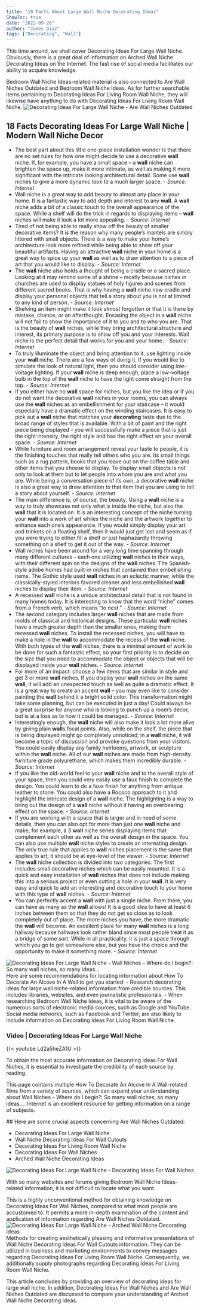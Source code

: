 ```yaml
---
title: "18 Facts About Large Wall Niche Decorating Ideas"
ShowToc: true 
date: "2022-09-26"
author: "James Diaz" 
tags: ["Decorating", "Wall"]
---
```


	
This time around, we shall cover Decorating Ideas For Large Wall Niche. Obviously, there is a great deal of information on Arched Wall Niche Decorating Ideas on the Internet. The fast rise of social media facilitates our ability to acquire knowledge.

Bedroom Wall Niche Ideas-related material is also connected to Are Wall Niches Outdated and Bedroom Wall Niche Ideas. As for further searchable items pertaining to Decorating Ideas For Living Room Wall Niche, they will likewise have anything to do with Decorating Ideas For Living Room Wall Niche.
<img loading="lazy" src="https://i.pinimg.com/736x/68/85/3b/68853bdf983fd7f8f7ae1b43b5bc5ce6.jpg" onerror="this.onerror=null;this.src='https://blogger.googleusercontent.com/img/a/AVvXsEhe7F7TRXHtjiKvHb5vS7DmnxvpHiDyoYyYvm1nHB3Qp2_w3BnM6A2eq4v7FYxCC9bfZt3a9vIMtAYEKUiaDQbHMg-ViyGmRIj39MLp0bGFfgfYw1Dc9q_H-T0wiTm3l0Uq42dETrN9eC8aGJ9_IORZsxST1AcLR7np1koOfcc7tnHa4S8Mwz_xD9d0=s16000';" alt="Decorating Ideas For Large Wall Niche - Are Wall Niches Outdated" >

## 18 Facts Decorating Ideas For Large Wall Niche | Modern Wall Niche Decor
-   The best part about this little one-piece installation wonder is that there are no set rules for how one might decide to use a decorative **wall** niche. If, for example, you have a small space – a **wall** niche can brighten the space up, make it more intimate, as well as making it more significant with the intricate looking architectural detail. Some use **wall** niches to give a more dynamic look to a much larger space. - <cite>Source: Internet</cite>
-   Wall niche is a great way to add beauty to almost any place in your home. It is a fantastic way to add depth and interest to any **wall**. A **wall** niche adds a bit of a classic touch to the overall appearance of the space. While a shelf will do the trick in regards to displaying items – **wall** niches will make it look a lot more appealing. - <cite>Source: Internet</cite>
-   Tired of not being able to really show off the beauty of smaller decorative items? It is the reason why many people’s mantels are simply littered with small objects. There is a way to make your home’s architecture look more refined while being able to show off your beautiful artifacts. Having an attractive **wall** niche in your home is a great way to spice up your **wall** as well as to draw attention to a piece of art that you would like to display. - <cite>Source: Internet</cite>
-   The **wall** niche also holds a thought of being a cradle or a sacred place. Looking at it may remind some of a shrine – mostly because niches in churches are used to display statues of holy figures and scenes from different sacred books. That is why having a **wall** niche now cradle and display your personal objects that tell a story about you is not at limited to any kind of person. - <cite>Source: Internet</cite>
-   Shelving an item might make it look almost forgotten or that it is there by mistake, chance, or an afterthought. Encasing the object in a **wall** niche will not fail to show the importance of it to you and to who you are. That is the beauty of **wall** niches, while they bring architectural structure and interest, its primary purpose is to show off you and your interests. Wall niche is the perfect detail that works for you and your home. - <cite>Source: Internet</cite>
-   To truly illuminate the object and bring attention to it, use lighting inside your **wall** niche. There are a few ways of doing it. If you would like to simulate the look of natural light, then you should consider using low-voltage lighting. If your **wall** niche is deep enough, place a low-voltage bulb in the top of the **wall** niche to have the light come straight from the top. - <cite>Source: Internet</cite>
-   If you either have no **wall** space for niches, but you like the idea or if you do not want the decorative **wall** niches in your rooms, you can always use the **wall** niches as an embellishment for your staircase – it would especially have a dramatic effect on the winding staircases. It is easy to pick out a **wall** niche that matches your **decorating** taste due to the broad range of styles that is available. With a bit of paint and the right piece being displayed – you will successfully make a piece that is just the right intensity, the right style and has the right effect on your overall space. - <cite>Source: Internet</cite>
-   While furniture and room arrangement reveal your taste to people, it is the finishing touches that really tell others who you are. Its small things such as a rug pattern, books that you leave out on the coffee table and other items that you choose to display. To display small objects is not only to look at them but to let people into whom you are and what you are. While being a conversation piece of its own, a decorative **wall** niche is also a great way to draw attention to that item that you are using to tell a story about yourself. - <cite>Source: Internet</cite>
-   The main difference is, of course, the beauty. Using a **wall** niche is a way to truly showcase not only what is inside the niche, but also the **wall** that it is located on. It is an interesting concept of the niche turning your **wall** into a work of art whiles the niche and the artwork together to enhance each one’s appearance. If you would simply display your art and trinkets on a floating shelf, then it would just get lost and seem as if you were trying to either fill a shelf or just haphazardly throwing something on a shelf to get it out of the way. - <cite>Source: Internet</cite>
-   Wall niches have been around for a very long time spanning through many different cultures – each one utilizing **wall** niches in their ways, with their different spin on the designs of the **wall** niches. The Spanish-style adobe homes had built-in niches that contained their embellishing items. The Gothic style used **wall** niches in an eclectic manner, while the classically-styled interiors favored cleaner and less embellished **wall** niches to display their item. - <cite>Source: Internet</cite>
-   A recessed **wall** niche is a unique architectural detail that is not found in many homes today. It is interesting to know that the word “niche” comes from a French verb, which means “to nest.” - <cite>Source: Internet</cite>
-   The second category includes larger **wall** niches that are made from molds of classical and historical designs. These particular **wall** niches have a much greater depth than the smaller ones, making them recessed **wall** niches. To install the recessed niches, you will have to make a hole in the **wall** to accommodate the recess of the **wall** niche. With both types of the **wall** niches, there is a minimal amount of work to be done for such a fantastic effect, so your first priority is to decide on the size that you need to accommodate the object or objects that will be displayed inside your **wall** niches. - <cite>Source: Internet</cite>
-   For more of an impact: choose a few items that are similar in style and get 3 or more **wall** niches. If you display your **wall** niches on the same **wall**, it will add an unexpected touch as well as quite a dramatic effect. It is a great way to create an accent **wall** – you may even like to consider painting the **wall** behind it a bright solid color. This transformation might take some planning, but can be executed in just a day! Could always be a great surprise for anyone who is looking to punch up a room’s decor, but is at a loss as to how it could be managed. - <cite>Source: Internet</cite>
-   Interestingly enough, the **wall** niche will also make it look a lot more alive by giving plain **wall**s focal points. Also, while on the shelf, the piece that is being displayed might go completely unnoticed; in a **wall** niche, it will become a topic of discussion and provoke questions from your visitors. You could easily display any family heirlooms, artwork, or sculpture within the **wall** niche. All of our **wall** niches are made from high-density furniture grade polyurethane, which makes them incredibly durable. - <cite>Source: Internet</cite>
-   If you like the old-world feel to your **wall** niche and to the overall style of your space, then you could very easily use a faux finish to complete the design. You could learn to do a faux finish for anything from antique leather to stone. You could also have a Rococo approach to it and highlight the intricate design of a **wall** niche. The highlighting is a way to bring out the design of a **wall** niche without it having an overbearing effect on the space. - <cite>Source: Internet</cite>
-   If you are working with a space that is larger and in need of some details, then you can also opt for more than just one **wall** niche and make, for example, a 3 **wall** niche series displaying items that complement each other as well as the overall design in the space. You can also use multiple **wall** niche styles to create an interesting design. The only true rule that applies to **wall** niches placement is the same that applies to art; it should be at eye-level of the viewer. - <cite>Source: Internet</cite>
-   The **wall** niche collection is divided into two categories. The first includes small decorative niches which can be easily mounted. It is a quick and easy installation of **wall** niches that does not include making this into a serious project or even cutting a hole in your **wall**. It is very easy and quick to add an interesting and decorative touch to your home with this type of **wall** niches. - <cite>Source: Internet</cite>
-   You can perfectly accent a **wall** with just a single niche. From there, you can have as many as the **wall** allows! It is a good idea to have at least 6 inches between them so that they do not get so close as to look completely out of place. The more niches you have, the more dramatic the **wall** will become. An excellent place for many **wall** niches is a long hallway because hallways look rather bland since most people treat it as a bridge of some sort. While in all practicality, it is just a space through which you go to get somewhere else, but you have the choice and the opportunity to make it something more. - <cite>Source: Internet</cite>


<img loading="lazy" src="https://i.pinimg.com/736x/c4/4c/fc/c44cfc31ed57654d3bcb424addbdb249--large-round-mirror-round-mirrors.jpg" onerror="this.onerror=null;this.src='https://blogger.googleusercontent.com/img/a/AVvXsEhe7F7TRXHtjiKvHb5vS7DmnxvpHiDyoYyYvm1nHB3Qp2_w3BnM6A2eq4v7FYxCC9bfZt3a9vIMtAYEKUiaDQbHMg-ViyGmRIj39MLp0bGFfgfYw1Dc9q_H-T0wiTm3l0Uq42dETrN9eC8aGJ9_IORZsxST1AcLR7np1koOfcc7tnHa4S8Mwz_xD9d0=s16000';" alt="Decorating Ideas For Large Wall Niche - Wall Niches – Where do I begin?: So many wall niches, so many ideas…" >
Here are some recommendations for locating information about How To Decorate An Alcove In A Wall to get you started:
- Research decorating ideas for large wall niche-related information from credible sources. This includes libraries, websites, and even journalistic professionals.
- When researching Bedroom Wall Niche Ideas, it is vital to be aware of the numerous sorts of electronic media sources, such as Google and YouTube. Social media networks, such as Facebook and Twitter, are also likely to include information on Decorating Ideas For Living Room Wall Niche.

### Video | Decorating Ideas For Large Wall Niche
{{< youtube Ld2a5heZA1U >}} 

To obtain the most accurate information on Decorating Ideas For Wall Niches, it is essential to investigate the credibility of each source by reading.

This page contains multiple How To Decorate An Alcove In A Wall-related films from a variety of sources, which can expand your understanding about Wall Niches – Where do I begin?: So many wall niches, so many ideas…. Internet is an excellent resource for getting information on a range of subjects.
<script async="async" data-cfasync="false" src="//normallydemandedalter.com/fe63df3c5408708b15d8dc3d9b206b31/invoke.js"></script>
<div id="container-fe63df3c5408708b15d8dc3d9b206b31"></div>
## Here are some crucial aspects concerning Are Wall Niches Outdated:

- Decorating Ideas For Large Wall Niche
- Wall Niche Decorating Ideas For Wall Cutouts
- Decorating Ideas For Living Room Wall Niche
- Decorating Ideas For Wall Niches
- Arched Wall Niche Decorating Ideas

 <img loading="lazy" src="https://i.pinimg.com/736x/91/8b/6d/918b6d935119ce02ab4aeb0296b5041a.jpg" onerror="this.onerror=null;this.src='https://blogger.googleusercontent.com/img/a/AVvXsEhe7F7TRXHtjiKvHb5vS7DmnxvpHiDyoYyYvm1nHB3Qp2_w3BnM6A2eq4v7FYxCC9bfZt3a9vIMtAYEKUiaDQbHMg-ViyGmRIj39MLp0bGFfgfYw1Dc9q_H-T0wiTm3l0Uq42dETrN9eC8aGJ9_IORZsxST1AcLR7np1koOfcc7tnHa4S8Mwz_xD9d0=s16000';" alt="Decorating Ideas For Large Wall Niche - Decorating Ideas For Wall Niches" >

With so many websites and forums giving Bedroom Wall Niche Ideas-related information, it is not difficult to locate what you want.

This is a highly unconventional method for obtaining knowledge on Decorating Ideas For Wall Niches, compared to what most people are accustomed to. It permits a more in-depth examination of the content and application of information regarding Are Wall Niches Outdated.
<img loading="lazy" src="http://theydesign.net/wp-content/uploads/2017/06/is-it-time-for-an-update-try-a-statement-making-wall-clock-they-design-intended-for-decorative-wall-clocks-decorative-wall-clocks-for-your-interior-decor-ideas.jpg" onerror="this.onerror=null;this.src='https://blogger.googleusercontent.com/img/a/AVvXsEhe7F7TRXHtjiKvHb5vS7DmnxvpHiDyoYyYvm1nHB3Qp2_w3BnM6A2eq4v7FYxCC9bfZt3a9vIMtAYEKUiaDQbHMg-ViyGmRIj39MLp0bGFfgfYw1Dc9q_H-T0wiTm3l0Uq42dETrN9eC8aGJ9_IORZsxST1AcLR7np1koOfcc7tnHa4S8Mwz_xD9d0=s16000';" alt="Decorating Ideas For Large Wall Niche - Arched Wall Niche Decorating Ideas" >
Methods for creating aesthetically pleasing and informative presentations of Wall Niche Decorating Ideas For Wall Cutouts information. They can be utilized in business and marketing environments to convey messages regarding Decorating Ideas For Living Room Wall Niche. Consequently, we additionally supply photographs regarding Decorating Ideas For Living Room Wall Niche.

This article concludes by providing an overview of decorating ideas for large wall niche. In addition, Decorating Ideas For Wall Niches and Are Wall Niches Outdated are discussed to compare your understanding of Arched Wall Niche Decorating Ideas.
	
	

